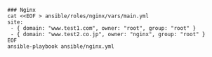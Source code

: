     ### Nginx
    cat <<EOF > ansible/roles/nginx/vars/main.yml
    site:
     - { domain: "www.test1.com", owner: "root", group: "root" }
     - { domain: "www.test2.co.jp", owner: "nginx", group: "root" }
    EOF
    ansible-playbook ansible/nginx.yml

